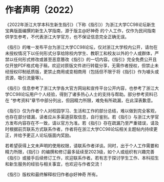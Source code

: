 # 作者声明（2022）

《2022年浙江大学本科生新生指引》（下称《指引》）为浙江大学CC98论坛新生宝典版面编撰的新生入学指南，源于版主@好神奇 的个人工作，仅作为民间指南供学生参考，不代表浙江大学官方，也不保证信息完全正确无误。

《指引》的唯一发布平台为浙江大学CC98论坛，仅对浙江大学校内公开，请勿在未授权情况下以任何形式分享给除校内学生、教职工和校友以外的个人或群体，严禁以任何形式修改或甚至恶意篡改《指引》的一切内容。《指引》完全免费公开且仅开放PDF格式电子稿，欢迎对原版文件进行转载分享，无需作者授权，但禁止未经授权印制纸质版，更禁止商用或变相商用（包括但不限于将《指引》作为噱头或资源，吸引流量等）。

《指引》信息参考了浙江大学各大官方网站和宣传平台公开内容，也参考了浙江大学CC98论坛用户个人经验，得到了诸多热心人士的支持与帮助。部分参考资料已在 “参考资料”章节中部分列出，但因精力所限，难免有所疏漏，在此深表歉意。

《指引》仅为作者个人对校园学习、生活和工作的部分总结，难以做到完全客观，也存在部分错漏，读者应从多渠道获取信息，自行鉴别。若《指引》与浙江大学官方发布内容存在不一致，请以官方为准。若《指引》存在疏漏乃至严重错误，请及时根据前页联系方式联系作者，作者将在浙江大学CC98论坛相关主题帖内持续更正，并给予更正人论坛版面内奖励。

若希望获得上文未声明的使用权限，请联系作者详谈。同时，出于个人工作需要和精力所限，《指引》的编撰和修订最多延续至2023级，如个人或组织有兴趣完善《指引》或接手后续修订工作，欢迎联系作者。若有志于探讨学生工作、本科招生和新生服务的经验与相关事宜，也欢迎与作者交流！

《指引》版权和最终解释权归作者@好神奇 所有。

